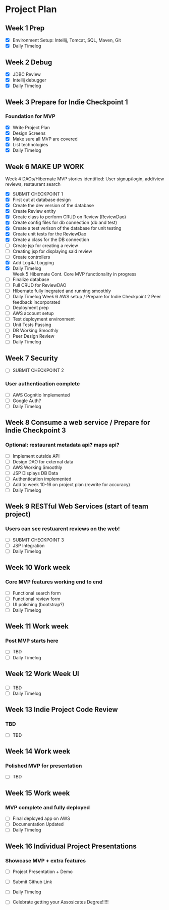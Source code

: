# Project Plan

## Week 1 Prep
- [x] Environment Setup: Intellij, Tomcat, SQL, Maven, Git
- [x] Daily Timelog

## Week 2 Debug
- [x] JDBC Review
- [x] Intellij debugger
- [x] Daily Timelog
      
## Week 3 Prepare for Indie Checkpoint 1
### Foundation for MVP
- [x] Write Project Plan
- [x] Design Screens
- [x] Make sure all MVP are covered
- [x] List technologies
- [x] Daily Timelog

## Week 6 MAKE UP WORK
Week 4 DAOs/Hibernate
MVP stories identified: User signup/login, add/view reviews, restaurant search
- [x] SUBMIT CHECKPOINT 1
- [x] First cut at database design
- [x] Create the dev version of the database
- [x] Create Review entity
- [x] Create class to perform CRUD on Review (ReviewDao)
- [x] Create config files for db connection (db and test)
- [x] Create a test verison of the database for unit testing
- [x] Create unit tests for the ReviewDao
- [x] Create a class for the DB connection
- [ ] Create jsp for creating a review
- [ ] Creating jsp for displaying said review
- [ ] Create controllers
- [x] Add Log4J Logging
- [x] Daily Timelog     
Week 5 Hibernate Cont.
Core MVP functionality in progress
- [ ] Finalize database
- [ ] Full CRUD for ReviewDAO
- [ ] Hibernate fully inegrated and running smoothly
- [ ] Daily Timelog
Week 6 AWS setup / Prepare for Indie Checkpoint 2 
Peer feedback incorporated
- [ ] Deployment prep
- [ ] AWS account setup
- [ ] Test deployment environment
- [ ] Unit Tests Passing
- [ ] DB Working Smoothly
- [ ] Peer Design Review
- [ ] Daily Timelog
      
## Week 7 Security
- [ ] SUBMIT CHECKPOINT 2
### User authentication complete
- [ ] AWS Cognitio Implemented
- [ ] Google Auth?
- [ ] Daily Timelog
      
## Week 8 Consume a web service / Prepare for Indie Checkpoint 3
### Optional: restaurant metadata api? maps api?
- [ ] Implement outside API 
- [ ] Design DAO for external data
- [ ] AWS Working Smoothly
- [ ] JSP Displays DB Data
- [ ] Authentication implemented
- [ ] Add to week 10-16 on project plan (rewrite for accuracy)
- [ ] Daily Timelog
      
## Week 9 RESTful Web Services (start of team project)
### Users can see restuarent reviews on the web!
- [ ] SUBMIT CHECKPOINT 3
- [ ] JSP Integration
- [ ] Daily Timelog

## Week 10 Work week
### Core MVP features working end to end
- [ ] Functional search form
- [ ] Functional review form
- [ ] UI polishing (bootstrap?)
- [ ] Daily Timelog
      
## Week 11 Work week
### Post MVP starts here
- [ ] TBD
 - [ ] Daily Timelog

## Week 12 Work Week UI
### 
- [ ] TBD
- [ ] Daily Timelog

## Week 13 Indie Project Code Review
### TBD
- [ ] TBD

## Week 14 Work week
### Polished MVP for presentation
- [ ] TBD

## Week 15 Work week
### MVP complete and fully deployed
- [ ] Final deployed app on AWS
- [ ] Documentation Updated
- [ ] Daily Timelog

## Week 16 Individual Project Presentations
### Showcase MVP + extra features
- [ ] Project Presentation + Demo
- [ ] Submit Github Link
- [ ] Daily Timelog
- [ ] Celebrate getting your Assosicates Degree!!!!!

